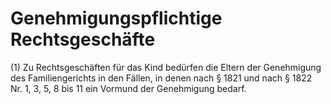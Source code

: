 # Genehmigungspflichtige Rechtsgeschäfte

(1) Zu Rechtsgeschäften für das Kind bedürfen die Eltern der Genehmigung des Familiengerichts in den Fällen, in denen nach § 1821 und nach § 1822 Nr. 1, 3, 5, 8 bis 11 ein Vormund der Genehmigung bedarf.